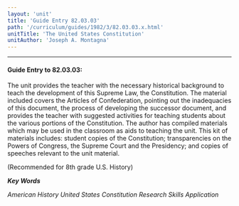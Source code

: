 ```yaml
---
layout: 'unit'
title: 'Guide Entry 82.03.03'
path: '/curriculum/guides/1982/3/82.03.03.x.html'
unitTitle: 'The United States Constitution'
unitAuthor: 'Joseph A. Montagna'
---
```


<body>
<hr/>
 <h4>
  Guide Entry to 82.03.03:
 </h4>
 The unit provides the teacher with the necessary historical background to teach the development of this Supreme Law, the Constitution.  The material included covers the Articles of Confederation, pointing out the inadequacies of this document, the process of developing the successor document, and provides the teacher with suggested activities for teaching students about the various portions of the Constitution. The author has compiled materials which may be used in the classroom as aids to teaching the unit.  This kit of materials includes: student copies of the Constitution; transparencies on the Powers of Congress, the Supreme Court and the Presidency; and copies of speeches relevant to the unit material.
 <p>
  (Recommended for 8th grade U.S. History)
 </p>
<p>
  <b>
   <i>
    Key Words
   </i>
  </b>
  <br/>
 </p>
 <p>
  <i>
   American History United States Constitution Research Skills Application
  </i>
 </p>

</body>
